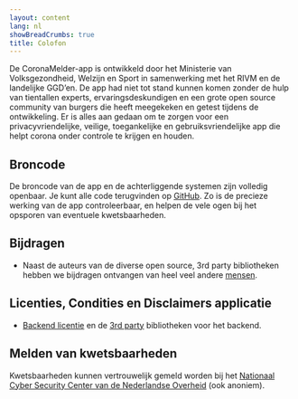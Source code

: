 ```yaml
---
layout: content
lang: nl
showBreadCrumbs: true
title: Colofon
---
```


De CoronaMelder-app is ontwikkeld door het Ministerie van Volksgezondheid, Welzijn en Sport in samenwerking met het RIVM en de landelijke GGD’en. De app had niet tot stand kunnen komen zonder de hulp van tientallen experts, ervaringsdeskundigen en een grote open source community van burgers die heeft meegekeken en getest tijdens de ontwikkeling. Er is alles aan gedaan om te zorgen voor een privacyvriendelijke, veilige, toegankelijke en gebruiksvriendelijke app die helpt corona onder controle te krijgen en houden.

## Broncode

De broncode van de app en de achterliggende systemen zijn volledig openbaar. Je kunt alle code terugvinden op <a href="https://github.com/minvws" target="_blank" rel="noopener noreferrer">GitHub</a>. Zo is de precieze werking van de app controleerbaar, en helpen de vele ogen bij het opsporen van eventuele kwetsbaarheden.

## Bijdragen

- Naast de auteurs van de diverse open source, 3rd party bibliotheken hebben we bijdragen ontvangen van heel veel andere <a href="https://raw.githubusercontent.com/minvws/nl-covid19-notification-app-design/master/%E2%9D%A4%EF%B8%8F" target="_blank" rel="noopener noreferrer">mensen</a>.

## Licenties, Condities en Disclaimers applicatie

- <a href="https://github.com/minvws/nl-covid19-notification-app-backend/blob/master/LICENSES.md" target="_blank" rel="noopener noreferrer">Backend licentie</a> en de <a href="https://github.com/minvws/nl-covid19-notification-app-backend/tree/master/LICENSE" target="_blank" rel="noopener noreferrer">3rd party</a> bibliotheken voor het backend.

## Melden van kwetsbaarheden

Kwetsbaarheden kunnen vertrouwelijk gemeld worden bij het <a href="https://www.ncsc.nl/contact/kwetsbaarheid-melden" target="_blank" rel="noopener noreferrer">Nationaal Cyber Security Center van de Nederlandse Overheid</a> (ook anoniem).
